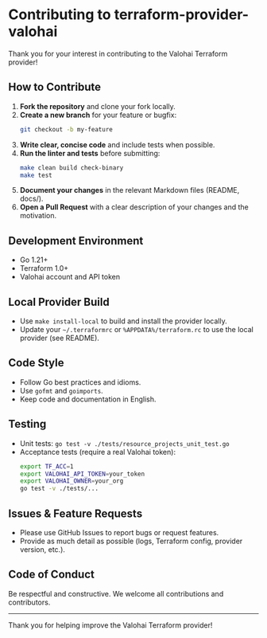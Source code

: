 # Contributing to terraform-provider-valohai

Thank you for your interest in contributing to the Valohai Terraform provider!

## How to Contribute

1. **Fork the repository** and clone your fork locally.
2. **Create a new branch** for your feature or bugfix:
   ```sh
   git checkout -b my-feature
   ```
3. **Write clear, concise code** and include tests when possible.
4. **Run the linter and tests** before submitting:
   ```sh
   make clean build check-binary
   make test
   ```
5. **Document your changes** in the relevant Markdown files (README, docs/).
6. **Open a Pull Request** with a clear description of your changes and the motivation.

## Development Environment

- Go 1.21+
- Terraform 1.0+
- Valohai account and API token

## Local Provider Build

- Use `make install-local` to build and install the provider locally.
- Update your `~/.terraformrc` or `%APPDATA%/terraform.rc` to use the local provider (see README).

## Code Style

- Follow Go best practices and idioms.
- Use `gofmt` and `goimports`.
- Keep code and documentation in English.

## Testing

- Unit tests: `go test -v ./tests/resource_projects_unit_test.go`
- Acceptance tests (require a real Valohai token):
  ```sh
  export TF_ACC=1
  export VALOHAI_API_TOKEN=your_token
  export VALOHAI_OWNER=your_org
  go test -v ./tests/...
  ```

## Issues & Feature Requests

- Please use GitHub Issues to report bugs or request features.
- Provide as much detail as possible (logs, Terraform config, provider version, etc.).

## Code of Conduct

Be respectful and constructive. We welcome all contributions and contributors.

---

Thank you for helping improve the Valohai Terraform provider!
